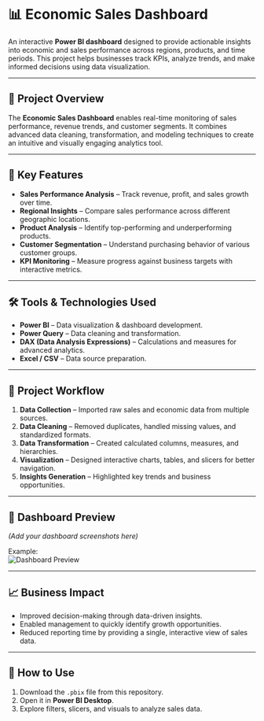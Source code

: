 # 📊 Economic Sales Dashboard  

An interactive **Power BI dashboard** designed to provide actionable insights into economic and sales performance across regions, products, and time periods. This project helps businesses track KPIs, analyze trends, and make informed decisions using data visualization.  

---

## 🚀 Project Overview  
The **Economic Sales Dashboard** enables real-time monitoring of sales performance, revenue trends, and customer segments. It combines advanced data cleaning, transformation, and modeling techniques to create an intuitive and visually engaging analytics tool.  

---

## 🔹 Key Features  
- **Sales Performance Analysis** – Track revenue, profit, and sales growth over time.  
- **Regional Insights** – Compare sales performance across different geographic locations.  
- **Product Analysis** – Identify top-performing and underperforming products.  
- **Customer Segmentation** – Understand purchasing behavior of various customer groups.  
- **KPI Monitoring** – Measure progress against business targets with interactive metrics.  

---

## 🛠 Tools & Technologies Used  
- **Power BI** – Data visualization & dashboard development.  
- **Power Query** – Data cleaning and transformation.  
- **DAX (Data Analysis Expressions)** – Calculations and measures for advanced analytics.  
- **Excel / CSV** – Data source preparation.  

---

## 📂 Project Workflow  
1. **Data Collection** – Imported raw sales and economic data from multiple sources.  
2. **Data Cleaning** – Removed duplicates, handled missing values, and standardized formats.  
3. **Data Transformation** – Created calculated columns, measures, and hierarchies.  
4. **Visualization** – Designed interactive charts, tables, and slicers for better navigation.  
5. **Insights Generation** – Highlighted key trends and business opportunities.  

---

## 📸 Dashboard Preview  
*(Add your dashboard screenshots here)*  

Example:  
![Dashboard Preview](images/dashboard_preview.png)  

---

## 📈 Business Impact  
- Improved decision-making through data-driven insights.  
- Enabled management to quickly identify growth opportunities.  
- Reduced reporting time by providing a single, interactive view of sales data.  

---

## 📌 How to Use  
1. Download the `.pbix` file from this repository.  
2. Open it in **Power BI Desktop**.  
3. Explore filters, slicers, and visuals to analyze sales data.  
